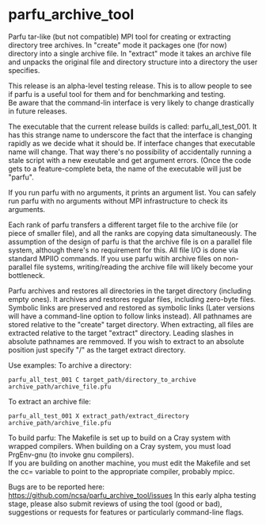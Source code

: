 # parfu_archive_tool
Parfu tar-like (but not compatible) MPI tool for creating or extracting directory tree archives.  In "create" mode it packages one (for now) directory into a single archive file.  In "extract" mode it takes an archive file and unpacks the original file and directory structure into a directory the user specifies.  

This release is an alpha-level testing release.  This is to allow people to see if parfu is a useful tool for them and for benchmarking and testing.  
Be aware that the command-lin interface is very likely to change drastically in future releases.  

The executable that the current release builds is called: parfu_all_test_001.  It has this strange name to underscore the fact that the interface is changing rapidly as we decide what it should be.  If interface changes that executable name will change.  That way there's no possibility of accidentally running a stale script with a new exeutable and get argument errors.  (Once the code gets to a feature-complete beta, the name of the executable will just be "parfu".  

If you run parfu with no arguments, it prints an argument list.  You can safely run parfu with no arguments without MPI infrastructure to check its arguments. 

Each rank of parfu transfers a different target file to the archive file (or piece of smaller file), and all the ranks are copying data simultaneously.  The assumption of the design of parfu is that the archive file is on a parallel file system, although there's no requirement for this. All file I/O is done via standard MPIIO commands.  If you use parfu witih archive files on non-parallel file systems, writing/reading the archive file will likely become your bottleneck.

Parfu archives and restores all directories in the target directory (including empty ones).  It archives and restores regular files, including zero-byte files.  Symbolic links are preserved and restored as symbolic links (Later versions will have a command-line option to follow links instead).  All pathnames are stored relative to the "create" target directory.  When extracting, all files are extracted relative to the target "extract" directory.  Leading slashes in absolute pathnames are remmoved.  If you wish to extract to an absolute position just specify "/" as the target extract directory.

Use examples: 
  To archive a directory:
  
    parfu_all_test_001 C target_path/directory_to_archive archive_path/archive_file.pfu
    
  To extract an archive file:
  
    parfu_all_test_001 X extract_path/extract_directory archive_path/archive_file.pfu
    
To build parfu:
  The Makefile is set up to build on a Cray system with wrapped compilers.  When building on a Cray system, you must load PrgEnv-gnu (to invoke gnu compilers).  
  If you are building on another machine, you must edit the Makefile and set the cc= variable to point to the appropriate compiler, probably mpicc.  

Bugs are to be reported here: 
https://github.com/ncsa/parfu_archive_tool/issues
In this early alpha testing stage, please also submit reviews of using the tool (good or bad), suggestions or requests for features or particularly command-line flags.  

